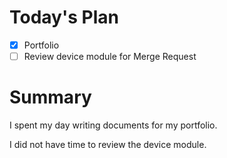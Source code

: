 # Today's Plan

- [x] Portfolio
- [ ] Review device module for Merge Request

# Summary

I spent my day writing documents for my portfolio.

I did not have time to review the device module.